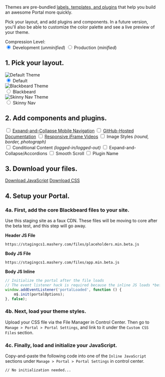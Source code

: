 <!-- Pick your layout, add plugins and components, and customize the color palette to match your brand. Layout and color changes will automatically live preview on this site. -->

Themes are pre-bundled [labels, templates, and plugins](/docs/read/customizing) that help you build an awesome Portal more quickly.

Pick your layout, and add plugins and components. In a future version, you'll also be able to customize the color palette and see a live preview of your theme.

<div class="row">
	<div class="grid-third text-right-large">
		Compression Level:
	</div>
	<div class="grid-two-thirds">
		<radiogroup>
			<label>
				<input type="radio" name="compression" value="development" checked>
				Development <span class="text-no-bold">(<em>unminified</em>)</span>
			</label>
			<label>
				<input type="radio" name="compression" value="production">
				Production <span class="text-no-bold">(<em>minified</em>)
			</label>
		</radiogroup>
	</div>
</div>

## 1. Pick your layout.

<div class="row">
	<div class="grid-third margin-bottom">
		<label>
			<img title="Default Theme" src="/files/sparrow.jpg"><br>
			<input type="radio" name="layout" value="default" checked>
			Default
		</label>
	</div>
	<div class="grid-third margin-bottom">
		<label>
			<img title="Blackbeard Theme" src="/files/blackbeard.jpg"><br>
			<input type="radio" name="layout" value="blackbeard">
			Blackbeard
		</label>
	</div>
	<div class="grid-third margin-bottom">
		<label>
			<img title="Skinny Nav Theme" src="/files/skinny-nav.jpg"><br>
			<input type="radio" name="layout" value="skinny-nav">
			Skinny Nav
		</label>
	</div>
</div>


## 2. Add components and plugins.

<div class="row margin-bottom">
	<div class="grid-half">
		<label>
			<input type="checkbox" class="has-js has-events" name="plugins" value="astro">
			<a target="_blank" href="/docs/read/plugins/ExpandandCollapse_Mobile_Navigation">Expand-and-Collapse Mobile Navigation</a>
		</label>
		<label>
			<input type="checkbox" class="has-js" name="plugins" value="githubDocs">
			<a target="_blank" href="/docs/plugins/GitHubHosted_Documentation">GitHub-Hosted Documentation</a>
		</label>
		<label>
			<input type="checkbox" class="has-js has-events" name="plugins" value="fluidvids">
			<a target="_blank" href="/docs/plugins/Responsive_Videos">Responsive iFrame Videos</a>
		</label>
		<label>
			<input type="checkbox" class="has-css" name="plugins" value="images">
			Image Styles <em class="text-no-bold text-muted">(round, border, photograph)</em>
		</label>
	</div>
	<div class="grid-half">
		<label>
			<input type="checkbox" class="has-css has-events" name="plugins" value="conditional-content">
			Conditional Content <em class="text-no-bold text-muted">(logged-in/logged-out)</em>
		</label>
		<label>
			<input type="checkbox" class="has-css has-js has-events" name="plugins" value="houdini">
			Expand-and-Collapse/Accordions
		</label>
		<label>
			<input type="checkbox" class="has-js has-events" name="plugins" value="smooth-scroll">
			Smooth Scroll
		</label>
		<label>
			<input type="checkbox" class="" name="plugins" value="">
			Plugin Name
		</label>
	</div>
</div>


<!-- ## 3. Customize your colors.

Must be a valid CSS color attribute (examples: `#000`, `rgb(0, 0, 0)`, `rgba(0, 0, 0, 0.65)`).

<div class="row margin-bottom-small">
	<div class="grid-half">
		<label for="">Name of Thing</label>
		<input type="text" name="" id="color-picker">

		<label for="">Name of Thing</label>
		<input type="text" name="" id="">

		<label for="">Name of Thing</label>
		<input type="text" name="" id="">

		<label for="">Name of Thing</label>
		<input type="text" name="" id="">
	</div>
	<div class="grid-half">
		<label for="">Name of Thing</label>
		<input type="text" name="" id="">

		<label for="">Name of Thing</label>
		<input type="text" name="" id="">

		<label for="">Name of Thing</label>
		<input type="text" name="" id="">

		<label for="">Name of Thing</label>
		<input type="text" name="" id="">
	</div>
</div> -->


## 3. Download your files.

<div id="download-size"></div>

<a class="btn btn-large disabled" id="download-custom-js" target="_blank" href="#" download="blackbeard.js">Download JavaScript</a> <a class="btn btn-large btn-secondary disabled" id="download-custom-css" target="_blank" href="#" download="blackbeard.css">Download CSS</a>


## 4. Setup your Portal.

### 4a. First, add the core Blackbeard files to your site.

Use this staging site as a faux CDN. These files will be moving to core after the beta test, and this step will go away.

**Header JS File**

```
https://stagingcs1.mashery.com/files/placeholders.min.beta.js
```

**Body JS File**

```
https://stagingcs1.mashery.com/files/app.min.beta.js
```

**Body JS Inline**

```js
// Initialize the portal after the file loads
// The event listener hack is required because the inline JS loads *before* the external file does
window.addEventListener('portalLoaded', function () {
	m$.init(portalOptions);
}, false);
```

### 4b. Next, load your theme styles.

Upload your CSS file via the File Manager in Control Center. Then go to `Manage > Portal > Portal Settings`, and link to it under the `Custom CSS Files` section.

### 4c. Finally, load and initialize your JavaScript.

Copy-and-paste the following code into one of the `Inline JavaScript` sections under `Manage > Portal > Portal Settings` in control center.

<pre class="lang-javascript"><code id="download-init">// No initialization needed...</code></pre>